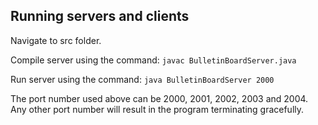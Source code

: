 ## Running servers and clients

Navigate to src folder.

Compile server using the command: 
`javac BulletinBoardServer.java`

Run server using the command: 
`java BulletinBoardServer 2000`

The port number used above can be 2000, 2001, 2002, 2003 and 2004. Any other port number will result in the program terminating gracefully.

